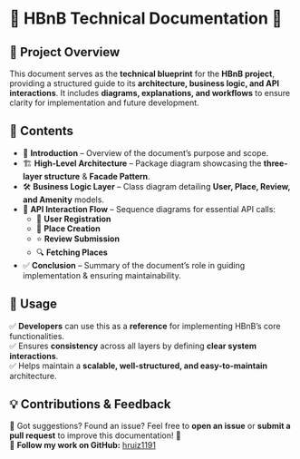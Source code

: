 # 🚀 HBnB Technical Documentation 🏡  

## 📖 Project Overview  
This document serves as the **technical blueprint** for the **HBnB project**, providing a structured guide to its **architecture, business logic, and API interactions**. It includes **diagrams, explanations, and workflows** to ensure clarity for implementation and future development.  

## 📂 Contents  
- 📌 **Introduction** – Overview of the document’s purpose and scope.  
- 🏗️ **High-Level Architecture** – Package diagram showcasing the **three-layer structure** & **Facade Pattern**.  
- 🛠️ **Business Logic Layer** – Class diagram detailing **User, Place, Review, and Amenity** models.  
- 🔄 **API Interaction Flow** – Sequence diagrams for essential API calls:  
  - 👤 **User Registration**  
  - 🏡 **Place Creation**  
  - ⭐ **Review Submission**  
  - 🔍 **Fetching Places**  
- ✅ **Conclusion** – Summary of the document’s role in guiding implementation & ensuring maintainability.  

## 🎯 Usage  
✅ **Developers** can use this as a **reference** for implementing HBnB’s core functionalities.  
✅ Ensures **consistency** across all layers by defining **clear system interactions**.  
✅ Helps maintain a **scalable, well-structured, and easy-to-maintain** architecture.  

## 💡 Contributions & Feedback  
💬 Got suggestions? Found an issue? Feel free to **open an issue** or **submit a pull request** to improve this documentation! 🚀  
🔗 **Follow my work on GitHub:** [hruiz1191](http://www.github.com/hruiz1191)  

